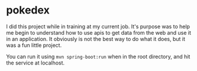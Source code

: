 # pokedex

I did this project while in training at my current job. It's purpose was to help me begin to understand how to use apis to get data from the web and use it in an application. It obviously is not the best way to do what it does, but it was a fun little project.

You can run it using `mvn spring-boot:run` when in the root directory, and hit the service at localhost.
